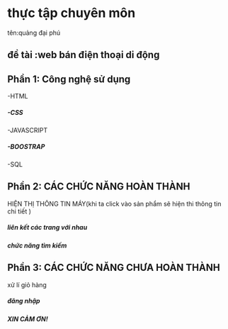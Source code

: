 # thực tập chuyên môn
tên:quảng đại phú
## đề tài :web bán điện thoại di động
## Phần 1: Công nghệ sử dụng
-HTML
##### -CSS
 -JAVASCRIPT
 ##### -BOOSTRAP
-SQL
## Phần 2: CÁC CHỨC NĂNG HOÀN THÀNH
HIỆN THỊ THÔNG TIN MÁY(khi ta click vào sản phẩm sẽ hiện thi thông tin chi tiết )
##### liên kết các trang với nhau
##### chức năng tìm kiếm


## Phần 3: CÁC CHỨC NĂNG CHƯA HOÀN THÀNH
xử lí giỏ hàng
##### đăng nhập
#####  XIN CẢM ƠN!

